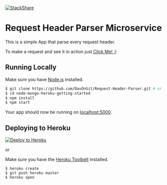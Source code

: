 [![StackShare](http://img.shields.io/badge/tech-stack-0690fa.svg?style=flat)](http://stackshare.io/DavOnGit/myown)

# Request Header Parser Microservice

This is a simple App that parse every request header.

To make a request and see it in action just [Click Me! :)](https://requestheaderparserms.herokuapp.com/api/hparser)

## Running Locally

Make sure you have [Node.js](http://nodejs.org/) installed.

```sh
$ git clone https://github.com/DavOnGit/Request-Header-Parser.git # or clone your own fork
$ cd node-mongo-heroku-getting-started
$ npm install
$ npm start
```

Your app should now be running on [localhost:5000](http://localhost:5000/).

## Deploying to Heroku

[![Deploy to Heroku](https://www.herokucdn.com/deploy/button.png)](https://heroku.com/deploy)

or

Make sure you have the [Heroku Toolbelt](https://toolbelt.heroku.com/) installed.

```
$ heroku create
$ git push heroku master
$ heroku open
```
